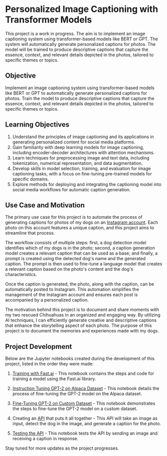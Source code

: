 # Personalized Image Captioning with Transformer Models

This project is a work in progress. The aim is to implement an image captioning system using transformer-based models like BERT or GPT. The system will automatically generate personalized captions for photos. The model will be trained to produce descriptive captions that capture the essence, context, and relevant details depicted in the photos, tailored to specific themes or topics.

## Objective

Implement an image captioning system using transformer-based models like BERT or GPT to automatically generate personalized captions for photos. Train the model to produce descriptive captions that capture the essence, context, and relevant details depicted in the photos, tailored to specific themes or topics.

## Learning Objectives

1. Understand the principles of image captioning and its applications in generating personalized content for social media platforms.
2. Gain familiarity with deep learning models for image captioning, including encoder-decoder architectures with attention mechanisms.
3. Learn techniques for preprocessing image and text data, including tokenization, numerical representation, and data augmentation.
4. Develop skills in model selection, training, and evaluation for image captioning tasks, with a focus on fine-tuning pre-trained models for specific domains.
5. Explore methods for deploying and integrating the captioning model into social media workflows for automatic caption generation.

## Use Case and Motivation

The primary use case for this project is to automate the process of generating captions for photos of my dogs on an [Instagram account](https://www.instagram.com/lol.a.chihuahua/). Each photo on this account features a unique caption, and this project aims to streamline that process.

The workflow consists of multiple steps: first, a dog detection model identifies which of my dogs is in the photo; second, a caption generation model creates a relevant caption that can be used as a base; and finally, a prompt is created using the detected dog's name and the generated caption. The prompt is then used to fine-tune a language model that creates a relevant caption based on the photo's content and the dog's characteristics.

Once the caption is generated, the photo, along with the caption, can be automatically posted to Instagram. This automation simplifies the management of the Instagram account and ensures each post is accompanied by a personalized caption.

The motivation behind this project is to document and share moments with my two rescued Chihuahuas in an organized and engaging way. By utilizing AI techniques, I can efficiently generate creative and descriptive captions that enhance the storytelling aspect of each photo. The purpose of this project is to document the memories and experiences made with my dogs. 

## Project Development 

Below are the Jupyter notebooks created during the development of this project, listed in the order they were made:

1. [Training with Fast.ai](./notebooks/training-with-fast-ai.ipynb) - This notebook contains the steps and code for training a model using the Fast.ai library.

2. [Instruction Tuning GPT-2 on Alpaca Dataset](./notebooks/instruction-tunning-gpt2-alpaca.ipynb) - This notebook details the process of fine-tuning the GPT-2 model on the Alpaca dataset.

3. [Fine-Tuning GPT-2 on Custom Dataset](./notebooks/fine-tuning-gpt2-on-custom-dataset.ipynb) - This notebook demonstrates the steps to fine-tune the GPT-2 model on a custom dataset.

4. Creating an [API](./api/) that puts it all together - This API will take an image as input, detect the dog in the image, and generate a caption for the photo.

5. [Testing the API](./notebooks/testing-api.ipynb) - This notebook tests the API by sending an image and receiving a caption in response.

Stay tuned for more updates as the project progresses.

